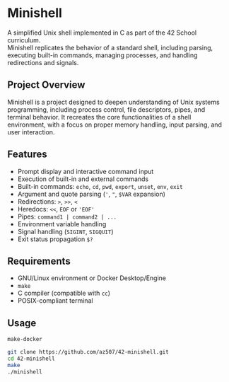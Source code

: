  # Minishell

A simplified Unix shell implemented in C as part of the 42 School curriculum.  
Minishell replicates the behavior of a standard shell, including parsing, executing built-in commands, managing processes, and handling redirections and signals.

## Project Overview

Minishell is a project designed to deepen understanding of Unix systems programming, including process control, file descriptors, pipes, and terminal behavior. It recreates the core functionalities of a shell environment, with a focus on proper memory handling, input parsing, and user interaction.

## Features

- Prompt display and interactive command input
- Execution of built-in and external commands
- Built-in commands: `echo`, `cd`, `pwd`, `export`, `unset`, `env`, `exit`
- Argument and quote parsing (`'`, `"`, `$VAR` expansion)
- Redirections: `>`, `>>`, `<`
- Heredocs: `<<`, `EOF` or `'EOF'`
- Pipes: `command1 | command2 | ...`
- Environment variable handling
- Signal handling (`SIGINT`, `SIGQUIT`)
- Exit status propagation `$?`

## Requirements

- GNU/Linux environment or Docker Desktop/Engine
- `make`
- C compiler (compatible with `cc`)
- POSIX-compliant terminal

## Usage

```bash
make-docker
```
```bash
git clone https://github.com/az507/42-minishell.git
cd 42-minishell
make
./minishell
